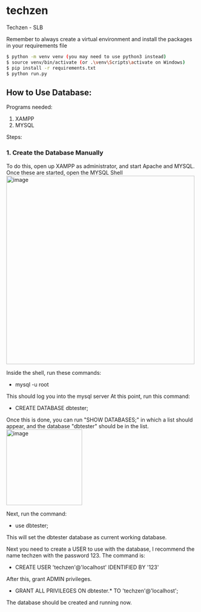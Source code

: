 # techzen
Techzen - SLB 


Remember to always create a virtual environment and install the packages in your requirements file

```bash
$ python -m venv venv (you may need to use python3 instead)
$ source venv/bin/activate (or .\venv\Scripts\activate on Windows)
$ pip install -r requirements.txt 
$ python run.py
```

## How to Use Database:

Programs needed: 
1. XAMPP
2. MYSQL

Steps:

### 1. Create the Database Manually
To do this, open up XAMPP as administrator, and start Apache and MYSQL.
Once these are started, open the MYSQL Shell
<img width="497" alt="image" src="https://user-images.githubusercontent.com/53978750/160508813-410a7057-42f5-4939-b1b3-4ecb534706eb.png">

Inside the shell, run these commands:
- mysql -u root

This should log you into the mysql server
At this point, run this command:
- CREATE DATABASE dbtester;

Once this is done, you can run "SHOW DATABASES;" in which a list should appear, and the database "dbtester" should be in the list.
<img width="200" alt="image" src="https://user-images.githubusercontent.com/53978750/160509059-891113b5-710a-429e-a24a-6d2f50eef3d7.png">

Next, run the command:
- use dbtester;

This will set the dbtester database as current working database.

Next you need to create a USER to use with the database, I recommend the name techzen with the password 123. The command is:
- CREATE USER 'techzen'@'localhost' IDENTIFIED BY '123'

After this, grant ADMIN privileges.
- GRANT ALL PRIVILEGES ON dbtester.* TO 'techzen'@'localhost';

The database should be created and running now.
